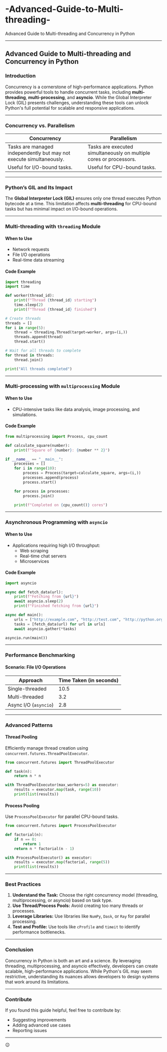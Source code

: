 # -Advanced-Guide-to-Multi-threading-
 Advanced Guide to Multi-threading and Concurrency in Python


---

## **Advanced Guide to Multi-threading and Concurrency in Python**

### **Introduction**
Concurrency is a cornerstone of high-performance applications. Python provides powerful tools to handle concurrent tasks, including **multi-threading**, **multi-processing**, and **asyncio**. While the Global Interpreter Lock (GIL) presents challenges, understanding these tools can unlock Python's full potential for scalable and responsive applications.

---

### **Concurrency vs. Parallelism**

| **Concurrency**                     | **Parallelism**                     |
|--------------------------------------|--------------------------------------|
| Tasks are managed independently but may not execute simultaneously. | Tasks are executed simultaneously on multiple cores or processors. |
| Useful for I/O-bound tasks.          | Useful for CPU-bound tasks.          |

---

### **Python’s GIL and Its Impact**

The **Global Interpreter Lock (GIL)** ensures only one thread executes Python bytecode at a time. This limitation affects **multi-threading** for CPU-bound tasks but has minimal impact on I/O-bound operations.

---

### **Multi-threading with `threading` Module**

#### **When to Use**
- Network requests
- File I/O operations
- Real-time data streaming

#### **Code Example**
```python
import threading
import time

def worker(thread_id):
    print(f"Thread {thread_id} starting")
    time.sleep(2)
    print(f"Thread {thread_id} finished")

# Create threads
threads = []
for i in range(5):
    thread = threading.Thread(target=worker, args=(i,))
    threads.append(thread)
    thread.start()

# Wait for all threads to complete
for thread in threads:
    thread.join()

print("All threads completed")
```

---

### **Multi-processing with `multiprocessing` Module**

#### **When to Use**
- CPU-intensive tasks like data analysis, image processing, and simulations.

#### **Code Example**
```python
from multiprocessing import Process, cpu_count

def calculate_square(number):
    print(f"Square of {number}: {number ** 2}")

if __name__ == "__main__":
    processes = []
    for i in range(10):
        process = Process(target=calculate_square, args=(i,))
        processes.append(process)
        process.start()

    for process in processes:
        process.join()

    print(f"Completed on {cpu_count()} cores")
```

---

### **Asynchronous Programming with `asyncio`**

#### **When to Use**
- Applications requiring high I/O throughput:
  - Web scraping
  - Real-time chat servers
  - Microservices

#### **Code Example**
```python
import asyncio

async def fetch_data(url):
    print(f"Fetching from {url}")
    await asyncio.sleep(2)
    print(f"Finished fetching from {url}")

async def main():
    urls = ["http://example.com", "http://test.com", "http://python.org"]
    tasks = [fetch_data(url) for url in urls]
    await asyncio.gather(*tasks)

asyncio.run(main())
```

---

### **Performance Benchmarking**

#### **Scenario: File I/O Operations**
| **Approach**          | **Time Taken** (in seconds) |
|------------------------|-----------------------------|
| Single-threaded        | 10.5                        |
| Multi-threaded         | 3.2                         |
| Async I/O (`asyncio`)  | 2.8                         |

---

### **Advanced Patterns**

#### **Thread Pooling**
Efficiently manage thread creation using `concurrent.futures.ThreadPoolExecutor`.

```python
from concurrent.futures import ThreadPoolExecutor

def task(n):
    return n * n

with ThreadPoolExecutor(max_workers=5) as executor:
    results = executor.map(task, range(10))
    print(list(results))
```

#### **Process Pooling**
Use `ProcessPoolExecutor` for parallel CPU-bound tasks.

```python
from concurrent.futures import ProcessPoolExecutor

def factorial(n):
    if n == 0:
        return 1
    return n * factorial(n - 1)

with ProcessPoolExecutor() as executor:
    results = executor.map(factorial, range(5))
    print(list(results))
```

---

### **Best Practices**

1. **Understand the Task:** Choose the right concurrency model (threading, multiprocessing, or asyncio) based on task type.
2. **Use Thread/Process Pools:** Avoid creating too many threads or processes.
3. **Leverage Libraries:** Use libraries like `NumPy`, `Dask`, or `Ray` for parallel processing.
4. **Test and Profile:** Use tools like `cProfile` and `timeit` to identify performance bottlenecks.

---

### **Conclusion**
Concurrency in Python is both an art and a science. By leveraging threading, multiprocessing, and asyncio effectively, developers can create scalable, high-performance applications. While Python's GIL may seem restrictive, understanding its nuances allows developers to design systems that work around its limitations.

---

### **Contribute**
If you found this guide helpful, feel free to contribute by:
- Suggesting improvements
- Adding advanced use cases
- Reporting issues

---
😉
